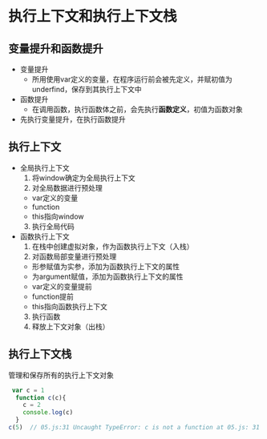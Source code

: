 # 执行上下文和执行上下文栈

## 变量提升和函数提升

* 变量提升
  * 所用使用var定义的变量，在程序运行前会被先定义，并赋初值为underfind，保存到其执行上下文中
* 函数提升
  * 在调用函数，执行函数体之前，会先执行**函数定义**，初值为函数对象
* 先执行变量提升，在执行函数提升

## 执行上下文

* 全局执行上下文
  1. 将window确定为全局执行上下文
  2. 对全局数据进行预处理
    * var定义的变量
    * function
    * this指向window
  3. 执行全局代码
* 函数执行上下文
  1. 在栈中创建虚拟对象，作为函数执行上下文（入栈）
  2. 对函数局部变量进行预处理
    * 形参赋值为实参，添加为函数执行上下文的属性
    * 为argument赋值，添加为函数执行上下文的属性
    * var定义的变量提前
    * function提前
    * this指向函数执行上下文
  3. 执行函数
  4. 释放上下文对象（出栈）

## 执行上下文栈

管理和保存所有的执行上下文对象

```js
 var c = 1
  function c(c){
    c = 2
    console.log(c)
  }
c(5)  // 05.js:31 Uncaught TypeError: c is not a function at 05.js: 31
```
